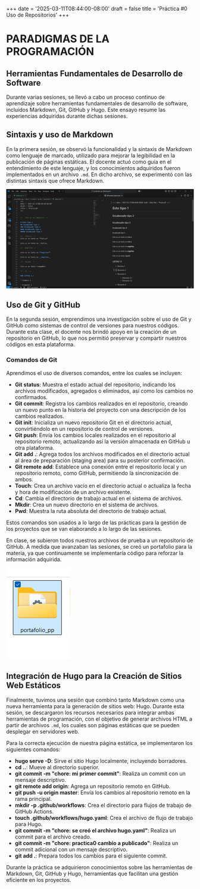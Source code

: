 +++
date = '2025-03-11T08:44:00-08:00'
draft = false
title = 'Práctica #0 Uso de Repositorios'
+++

# **PARADIGMAS DE LA PROGRAMACIÓN**


## Herramientas Fundamentales de Desarrollo de Software

Durante varias sesiones, se llevó a cabo un proceso continuo de aprendizaje sobre herramientas fundamentales de desarrollo de software, incluidos Markdown, Git, GitHub y Hugo. Este ensayo resume las experiencias adquiridas durante dichas sesiones.

## Sintaxis y uso de Markdown

En la primera sesión, se observó la funcionalidad y la sintaxis de Markdown como lenguaje de marcado, utilizado para mejorar la legibilidad en la publicación de páginas estáticas. El docente actuó como guía en el entendimiento de este lenguaje, y los conocimientos adquiridos fueron implementados en un archivo `.md`. En dicho archivo, se experimentó con las distintas sintaxis que ofrece Markdown.

![pantallamark](./imagesp0/pantallamark.png "VsCode Sintaxis y uso de markdown")

## Uso de Git y GitHub

En la segunda sesión, emprendimos una investigación sobre el uso de Git y GitHub como sistemas de control de versiones para nuestros códigos. Durante esta clase, el docente nos brindó apoyo en la creación de un repositorio en GitHub, lo que nos permitió preservar y compartir nuestros códigos en esta plataforma.

### Comandos de Git

Aprendimos el uso de diversos comandos, entre los cuales se incluyen:

* **Git status**: Muestra el estado actual del repositorio, indicando los archivos modificados, agregados o eliminados, así como los cambios no confirmados.
* **Git commit**: Registra los cambios realizados en el repositorio, creando un nuevo punto en la historia del proyecto con una descripción de los cambios realizados.
* **Git init**: Inicializa un nuevo repositorio Git en el directorio actual, convirtiéndolo en un repositorio de control de versiones.
* **Git push**: Envía los cambios locales realizados en el repositorio al repositorio remoto, actualizando así la versión almacenada en GitHub u otra plataforma.
* **Git add .**: Agrega todos los archivos modificados en el directorio actual al área de preparación (staging area) para su posterior confirmación.
* **Git remote add**: Establece una conexión entre el repositorio local y un repositorio remoto, como GitHub, permitiendo la sincronización de ambos.
* **Touch**: Crea un archivo vacío en el directorio actual o actualiza la fecha y hora de modificación de un archivo existente.
* **Cd**: Cambia el directorio de trabajo actual en el sistema de archivos.
* **Mkdir**: Crea un nuevo directorio en el sistema de archivos.
* **Pwd**: Muestra la ruta absoluta del directorio de trabajo actual.

Estos comandos son usados a lo largo de las prácticas para la gestión de los proyectos que se van elaborando a lo largo de las sesiones.

En clase, se subieron todos nuestros archivos de prueba a un repositorio de GitHub. A medida que avanzaban las sesiones, se creó un portafolio para la materia, ya que continuamente se implementaría código para reforzar la información adquirida.

![porta](./imagesp0/porta.png "VsCode Carpeta Portafolio de Paradigmas")

## Integración de Hugo para la Creación de Sitios Web Estáticos

Finalmente, tuvimos una sesión que combinó tanto Markdown como una nueva herramienta para la generación de sitios web: Hugo. Durante esta sesión, se descargaron los recursos necesarios para integrar ambas herramientas de programación, con el objetivo de generar archivos HTML a partir de archivos `.md`, los cuales son páginas estáticas que se pueden desplegar en servidores web.

Para la correcta ejecución de nuestra página estática, se implementaron los siguientes comandos:

* **hugo serve -D**: Sirve el sitio Hugo localmente, incluyendo borradores.
* **cd ..**: Mueve al directorio superior.
* **git commit -m "chore: mi primer commit"**: Realiza un commit con un mensaje descriptivo.
* **git remote add origin**: Agrega un repositorio remoto en GitHub.
* **git push -u origin master**: Envía los cambios al repositorio remoto en la rama principal.
* **mkdir -p .github/workflows**: Crea el directorio para flujos de trabajo de GitHub Actions.
* **touch .github/workflows/hugo.yaml**: Crea el archivo de flujo de trabajo para Hugo.
* **git commit -m "chore: se creó el archivo hugo.yaml"**: Realiza un commit para el archivo creado.
* **git commit -m "chore: practica0 cambio a publicado"**: Realiza un commit adicional con un mensaje descriptivo.
* **git add .**: Prepara todos los cambios para el siguiente commit.

Durante la práctica se adquirieron conocimientos sobre las herramientas de Markdown, Git, GitHub y Hugo, herramientas que facilitan una gestión eficiente en los proyectos.

